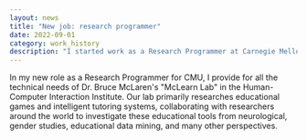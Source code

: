 ```yaml
---
layout: news
title: "New job: research programmer"
date: 2022-09-01
category: work_history
description: "I started work as a Research Programmer at Carnegie Mellon University!"
---
```


In my new role as a Research Programmer for CMU, I provide for all the technical needs of Dr. Bruce McLaren's "McLearn Lab" in the Human-Computer Interaction Institute. Our lab primarily researches educational games and intelligent tutoring systems, collaborating with researchers around the world to investigate these educational tools from neurological, gender studies, educational data mining, and many other perspectives.
